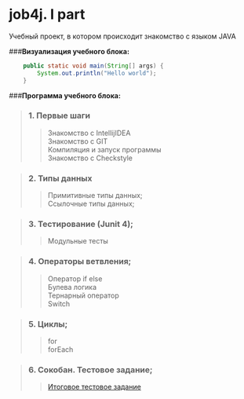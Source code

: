 # job4j. I part

Учебный проект, в котором происходит знакомство с языком JAVA

###**Визуализация учебного блока:**


``` JAVA
    public static void main(String[] args) {
        System.out.println("Hello world");
    }
```

###**Программа учебного блока:**

>### 1. Первые шаги
>> Знакомство с IntellijIDEA
>> <br/>Знакомство с GIT
>> <br/>Компиляция и запуск программы
>> <br/>Знакомство с Checkstyle

>### 2. Типы данных
>> Примитивные типы данных;
>> <br/>Ссылочные типы данных;

>### 3. Тестирование (Junit 4);
>> Модульные тесты

>### 4. Операторы ветвления;
>> Оператор if else
>> <br/>Булева логика
>> <br/>Тернарный оператор
>> <br/>Switch

>### 5. Циклы;
>> for
>> <br/>forEach


>### 6. Сокобан. Тестовое задание;
>> [Итоговое тестовое задание](https://github.com/Futsey/games_oop_javafx/commit/6acf4d46486d058873bba296b2ee54bd27e9e40a)
